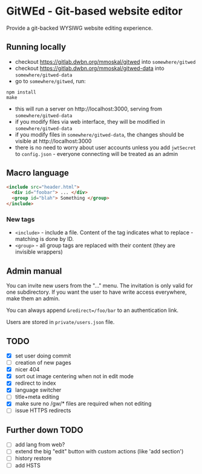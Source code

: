 # GitWEd - Git-based website editor

Provide a git-backed WYSIWG website editing experience.

## Running locally

* checkout https://gitlab.dwbn.org/mmoskal/gitwed into `somewhere/gitwed`
* checkout https://gitlab.dwbn.org/mmoskal/gitwed-data into `somewhere/gitwed-data`
* go to `somewhere/gitwed`, run:
```
npm install
make
```
* this will run a server on http://localhost:3000, serving from `somewhere/gitwed-data`
* if you modify files via web interface, they will be modified in `somewhere/gitwed-data`
* if you modify files in `somewhere/gitwed-data`, the changes should be visible at http://localhost:3000
* there is no need to worry about user accounts unless you add `jwtSecret` to `config.json` - everyone connecting will be treated as an admin

## Macro language

```html
<include src="header.html">
  <div id="foobar"> ... </div>
  <group id="blah"> Something </group>
</include>
```

### New tags

* `<include>` - include a file. Content of the tag indicates what to replace - matching is done by ID.
* `<group>` - all group tags are replaced with their content (they are invisible wrappers)


## Admin manual

You can invite new users from the "..." menu. The invitation is only valid for one subdirectory.
If you want the user to have write access everywhere, make them an admin.

You can always append `&redirect=/foo/bar` to an authentication link.

Users are stored in `private/users.json` file. 

## TODO

* [x] set user doing commit
* [ ] creation of new pages
* [x] nicer 404
* [x] sort out image centering when not in edit mode
* [x] redirect to index
* [x] language switcher
* [ ] title+meta editing
* [x] make sure no /gw/* files are required when not editing
* [ ] issue HTTPS redirects

## Further down TODO

* [ ] add lang from web?
* [ ] extend the big "edit" button with custom actions (like 'add section')
* [ ] history restore
* [ ] add HSTS
